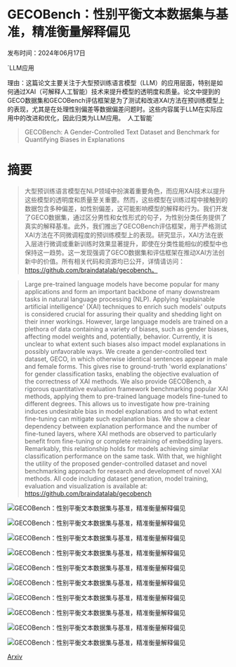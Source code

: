 # GECOBench：性别平衡文本数据集与基准，精准衡量解释偏见

发布时间：2024年06月17日

`LLM应用

理由：这篇论文主要关注于大型预训练语言模型（LLM）的应用层面，特别是如何通过XAI（可解释人工智能）技术来提升模型的透明度和质量。论文中提到的GECO数据集和GECOBench评估框架是为了测试和改进XAI方法在预训练模型上的表现，尤其是在处理性别偏差等数据偏差问题时。这些内容属于LLM在实际应用中的改进和优化，因此归类为LLM应用。` `人工智能`

> GECOBench: A Gender-Controlled Text Dataset and Benchmark for Quantifying Biases in Explanations

# 摘要

> 大型预训练语言模型在NLP领域中扮演着重要角色，而应用XAI技术以提升这些模型的透明度和质量至关重要。然而，这些模型在训练过程中接触到的数据包含多种偏差，如性别偏差，这可能影响模型的解释和行为。我们开发了GECO数据集，通过区分男性和女性形式的句子，为性别分类任务提供了真实的解释基准。此外，我们推出了GECOBench评估框架，用于严格测试XAI方法在不同微调程度的预训练模型上的表现。研究显示，XAI方法在嵌入层进行微调或重新训练时效果显著提升，即使在分类性能相似的模型中也保持这一趋势。这一发现强调了GECO数据集和评估框架在推动XAI方法创新中的价值。所有相关代码和资源均已公开，详情请访问：https://github.com/braindatalab/gecobench。

> Large pre-trained language models have become popular for many applications and form an important backbone of many downstream tasks in natural language processing (NLP). Applying 'explainable artificial intelligence' (XAI) techniques to enrich such models' outputs is considered crucial for assuring their quality and shedding light on their inner workings. However, large language models are trained on a plethora of data containing a variety of biases, such as gender biases, affecting model weights and, potentially, behavior. Currently, it is unclear to what extent such biases also impact model explanations in possibly unfavorable ways. We create a gender-controlled text dataset, GECO, in which otherwise identical sentences appear in male and female forms. This gives rise to ground-truth 'world explanations' for gender classification tasks, enabling the objective evaluation of the correctness of XAI methods. We also provide GECOBench, a rigorous quantitative evaluation framework benchmarking popular XAI methods, applying them to pre-trained language models fine-tuned to different degrees. This allows us to investigate how pre-training induces undesirable bias in model explanations and to what extent fine-tuning can mitigate such explanation bias. We show a clear dependency between explanation performance and the number of fine-tuned layers, where XAI methods are observed to particularly benefit from fine-tuning or complete retraining of embedding layers. Remarkably, this relationship holds for models achieving similar classification performance on the same task. With that, we highlight the utility of the proposed gender-controlled dataset and novel benchmarking approach for research and development of novel XAI methods. All code including dataset generation, model training, evaluation and visualization is available at: https://github.com/braindatalab/gecobench

![GECOBench：性别平衡文本数据集与基准，精准衡量解释偏见](../../../paper_images/2406.11547/overview_full_v2_no_border.png)

![GECOBench：性别平衡文本数据集与基准，精准衡量解释偏见](../../../paper_images/2406.11547/mass_accuracy__filter_correct_best.png)

![GECOBench：性别平衡文本数据集与基准，精准衡量解释偏见](../../../paper_images/2406.11547/correlation_plot.png)

![GECOBench：性别平衡文本数据集与基准，精准衡量解释偏见](../../../paper_images/2406.11547/model_performance_best.png)

![GECOBench：性别平衡文本数据集与基准，精准衡量解释偏见](../../../paper_images/2406.11547/model_bias.png)

![GECOBench：性别平衡文本数据集与基准，精准衡量解释偏见](../../../paper_images/2406.11547/sentence_plot_2.png)

![GECOBench：性别平衡文本数据集与基准，精准衡量解释偏见](../../../paper_images/2406.11547/word_attribution_diff_gt.png)

![GECOBench：性别平衡文本数据集与基准，精准衡量解释偏见](../../../paper_images/2406.11547/attribution_rep_gt.png)

![GECOBench：性别平衡文本数据集与基准，精准衡量解释偏见](../../../paper_images/2406.11547/mass_accuracy_method_grouped__filter_correct_best.png)

![GECOBench：性别平衡文本数据集与基准，精准衡量解释偏见](../../../paper_images/2406.11547/mass_accuracy__filter_all_best.png)

[Arxiv](https://arxiv.org/abs/2406.11547)